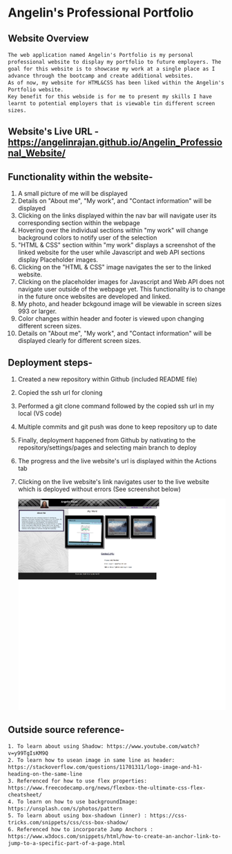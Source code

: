 # Angelin's Professional Portfolio

## Website Overview
    The web application named Angelin's Portfolio is my personal professional website to display my portfolio to future employers. The goal for this website is to showcase my work at a single place as I advance through the bootcamp and create additional websites.
    As of now, my website for HTML&CSS has been liked within the Angelin's Portfolio website.
    Key benefit for this webside is for me to present my skills I have learnt to potential employers that is viewable tin different screen sizes.

## Website's Live URL - https://angelinrajan.github.io/Angelin_Professional_Website/

## Functionality within the website-
1. A small picture of me will be displayed
2. Details on "About me", "My work", and "Contact information" will be displayed
3. Clicking on the links displayed within the nav bar will navigate user its corresponding section within the webpage
4. Hovering over the individual sections within "my work" will change background colors to notify user of the selection
5. "HTML & CSS" section within "my work" displays a screenshot of the linked website for the user while Javascript and web API sections display Placeholder images.
6. Clicking on the "HTML & CSS" image navigates the ser to the linked website.
7. Clicking on the placeholder images for Javascript and Web API does not navigate user outside of the webpage yet. This functionality is to change in the future once websites are developed and linked.
8. My photo, and header bckgound image will be viewable in screen sizes 993 or larger.
9. Color changes within header and footer is viewed upon changing different screen sizes.
10. Details on "About me", "My work", and "Contact information" will be displayed clearly for different screen sizes.


## Deployment steps-
1. Created a new repository within Github (included README file)
2. Copied the ssh url for cloning
3. Performed a git clone command followed by the copied ssh url in my local (VS code)
4. Multiple commits and git push was done to keep repository up to date
5. Finally, deployment happened from Github by nativating to the repository/settings/pages and selecting main branch to deploy
6. The progress and the live website's url is displayed within the Actions tab
7. Clicking on the live website's link navigates user to the live website which is deployed without errors (See screenshot below)

    ![Live Website's Screenshot](assets/Image/_C__Users_angel_bootcamp_Challenge_Angelin_week2-Challenge_index.html.png)


## Outside source reference-

    1. To learn about using Shadow: https://www.youtube.com/watch?v=y99TgIsKM9Q
    2. To learn how to usean image in same line as header: https://stackoverflow.com/questions/11701311/logo-image-and-h1-heading-on-the-same-line
    3. Referenced for how to use flex properties: https://www.freecodecamp.org/news/flexbox-the-ultimate-css-flex-cheatsheet/
    4. To learn on how to use backgroundImage: https://unsplash.com/s/photos/pattern
    5. To learn about using box-shadown (inner) : https://css-tricks.com/snippets/css/css-box-shadow/
    6. Referenced how to incorporate Jump Anchors : https://www.w3docs.com/snippets/html/how-to-create-an-anchor-link-to-jump-to-a-specific-part-of-a-page.html
